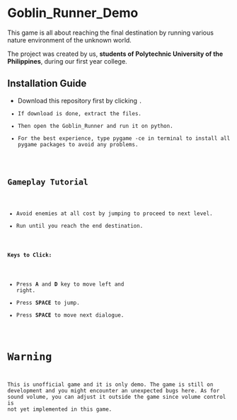 # Goblin_Runner_Demo
This game is all about reaching the final destination by running various nature environment of the unknown world.

The project was created by us, **students of Polytechnic University of the Philippines**, during our first year college. 

## Installation Guide
- Download this repository first by clicking <code>.
- If download is done, extract the files.
- Then open the Goblin_Runner and run it on python.
- For the best experience, type pygame -ce in terminal to install all pygame packages to avoid any problems.

## Gameplay Tutorial
- Avoid enemies at all cost by jumping to proceed to next level.
- Run until you reach the end destination.

**Keys to Click:**
- Press **A** and **D** key to move left and right.
- Press **SPACE** to jump.
- Press **SPACE** to move next dialogue.

# Warning
This is unofficial game and it is only demo. The game is still on development and you might encounter an unexpected bugs here. As for sound volume, you can adjust it outside the game since volume control is not yet implemented in this game.

